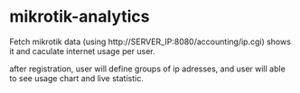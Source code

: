 # mikrotik-analytics

Fetch mikrotik data (using http://SERVER_IP:8080/accounting/ip.cgi) shows it and caculate internet usage per user.

after registration, user will define groups of ip adresses, and user will able to see usage chart and live statistic.  
